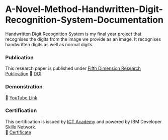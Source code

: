 # A-Novel-Method-Handwritten-Digit-Recognition-System-Documentation
Handwritten Digit Recognition System is my final year project that recognises the digits from the image we provide as an image. It recognises handwritten digits as well as normal digits.
### Publication
This research paper is published under [Fifth Dimension Research Publication](https://fdrpjournals.org/)
📌 [DOI](https://www.doi.org/10.59256/ijire.2023040216)
### Demonstration
📌 [YouTube Link](https://youtu.be/K_E4Gk10cmM?si=uldpvefVomU7bKvA)
### Certification
This certification is issued by [ICT Academy](ictacademy.skillsnetwork.site) and powered by IBM Developer Skills Network.<br>
📌 [Certificate](https://courses.ictacademy.skillsnetwork.site/certificates/838cc3bb922640cfa16b305b7f9911a2)
